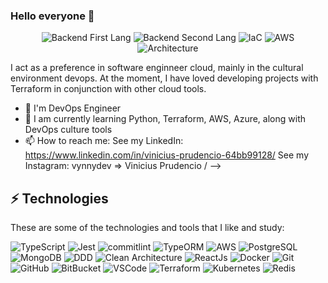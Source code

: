 ### Hello everyone 👋

<p align="center">

  <img alt="Backend First Lang" src="https://img.shields.io/badge/First-Typescript-blue" />

  <img alt="Backend Second Lang" src="https://img.shields.io/badge/Second-Python-informational" />

  <img alt="IaC" src="https://img.shields.io/badge/IaC-Terraform-blue" />
  
  <img alt="AWS" src="https://img.shields.io/badge/Cloud-AWS-orange" />
  
  <img alt="Architecture" src="https://img.shields.io/badge/Architecture-Clean%20Architecture-lightgrey" />
 
</p>

I act as a preference in software enginneer cloud, mainly in the cultural environment devops. At the moment, I have loved developing projects with Terraform in conjunction with other cloud tools.

- :office: I'm DevOps Engineer
- 🌱 I am currently learning Python, Terraform, AWS, Azure, along with DevOps culture tools
- 📫 How to reach me: 
  See my LinkedIn: https://www.linkedin.com/in/vinicius-prudencio-64bb99128/
  See my Instagram: vynnydev => Vinicius Prudencio /
-->

## ⚡ Technologies

These are some of the technologies and tools that I like and study:

![TypeScript](https://img.shields.io/badge/-TypeScript-007ACC?style=flat-square&logo=typescript&logoColor=white)
![Jest](https://img.shields.io/badge/-Jest-2a9d8f?style=flat-square&logo=jest&logoColor=white)
![commitlint](https://img.shields.io/badge/-commitlint-black?style=flat-square&logo=commitlint&logoColor=white)
![TypeORM](https://img.shields.io/badge/-TypeORM-blue?style=flat-typeorm&logo=white)
![AWS](https://img.shields.io/badge/-AWS-ff9f1c?style=flat-square&logo=aws&logoColor=white)
![PostgreSQL](https://img.shields.io/badge/-PostgreSQL-blue?style=flat-square&logo=postgresql)
![MongoDB](https://img.shields.io/badge/-MongoDB-1a936f?style=flat-square&logo=mongodb&logoColor=white)
![DDD](https://img.shields.io/badge/-DDD-06d6a0?style=flat-square&logo=DDD&logoColor=white)
![Clean Architecture](https://img.shields.io/badge/-Clean%20Architecture-06d6a0?style=flat-square&logo=Clean-Architecture&logoColor=white)
![ReactJs](https://img.shields.io/badge/-ReactJS-7209b7?style=flat-square&logo=react&logoColor=white)
![Docker](https://img.shields.io/badge/-Docker-f8f4f2?style=flat-square&logo=docker&logoColor=docker)
![Git](https://img.shields.io/badge/-Git-black?style=flat-square&logo=git)
![GitHub](https://img.shields.io/badge/-GitHub-181717?style=flat-square&logo=github)
![BitBucket](https://img.shields.io/badge/-BitBucket-181717?style=flat-square&logo=bitbucket)
![VSCode](https://img.shields.io/badge/-VSCode-007ACC?style=flat-square&logo=visual-studio-code&logoColor=white)
![Terraform](https://img.shields.io/badge/Terraform-FFF?style=for-the-badge&logo=terraform)
![Kubernetes](https://img.shields.io/badge/Kubernetes-FFF?style=for-the-badge&logo=kubernetes)
![Redis](https://img.shields.io/badge/Redis-f8f4f2?style=for-the-badge&logo=redis)
